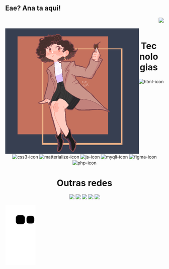 ## Eae? Ana ta aqui!

<div>
  
  <img align="right" height="180em" src="https://github-readme-stats.vercel.app/api/top-langs/?username=AnaPaulaMSS&layout=compact&langs_count=16&theme=calm"/>
</div>
<br/>

<div  align="center"> 
  <div style="display: inline_block"><br>
    <img align="left" height="400"  alt="coding-time" src="annygif.gif">
    <h1 align="center">Tecnologias</h1>
    <img align="center" height="30" width="40" alt="html-icon"  src="https://cdn.jsdelivr.net/gh/devicons/devicon@latest/icons/html5/html5-original.svg" />
    <img align="center" height="30" width="40" alt="css3-icon" src="https://cdn.jsdelivr.net/gh/devicons/devicon@latest/icons/css3/css3-original.svg" />
    <img align="center" height="30" width="40" alt="matterialize-icon" src="https://cdn.jsdelivr.net/gh/devicons/devicon@latest/icons/materializecss/materializecss-original.svg"/>
    <img align="center" height="30" width="40" alt="js-icon" src="https://cdn.jsdelivr.net/gh/devicons/devicon@latest/icons/javascript/javascript-plain.svg" />
    <img align="center" height="30" width="40" alt="myqli-icon" src="https://cdn.jsdelivr.net/gh/devicons/devicon@latest/icons/mysql/mysql-original.svg" />
    <img align="center" height="30" width="40" alt="figma-icon" src="https://cdn.jsdelivr.net/gh/devicons/devicon@latest/icons/figma/figma-original.svg" />
    <img align="center" height="30" width="40" alt="php-icon" src="https://cdn.jsdelivr.net/gh/devicons/devicon@latest/icons/php/php-original.svg" />
  </div>
  <div>
    <h1>Outras redes</h1>
    <a href="https://www.instagram.com/anny.fantasy/"><img src="https://img.shields.io/badge/Instagram-E4405F?style=for-the-badge&logo=instagram&logoColor=white"/><a/>
    <a href="https://twitter.com/Ana009221"><img src="https://img.shields.io/badge/Twitter-1DA1F2?style=for-the-badge&logo=twitter&logoColor=white"/><a/>
    <a href="https://www.linkedin.com/in/anapaulamss/"><img src="https://img.shields.io/badge/LinkedIn-0077B5?style=for-the-badge&logo=linkedin&logoColor=white"/><a/>
    <a href="https://www.deviantart.com/ana00922"><img src="https://img.shields.io/badge/DeviantArt-05CC47?style=for-the-badge&logo=deviantart&logoColor=white"/><a/>
    <a href="mailto:anapaulamss09@gmail.com"><img src="https://img.shields.io/badge/Gmail-D14836?style=for-the-badge&logo=gmail&logoColor=white"/><a/>
  </div>
    
</div>

![Snake animation](https://github.com/AnaPaulaMSS/AnaPaulaMSS/blob/output/github-contribution-grid-snake.svg)
